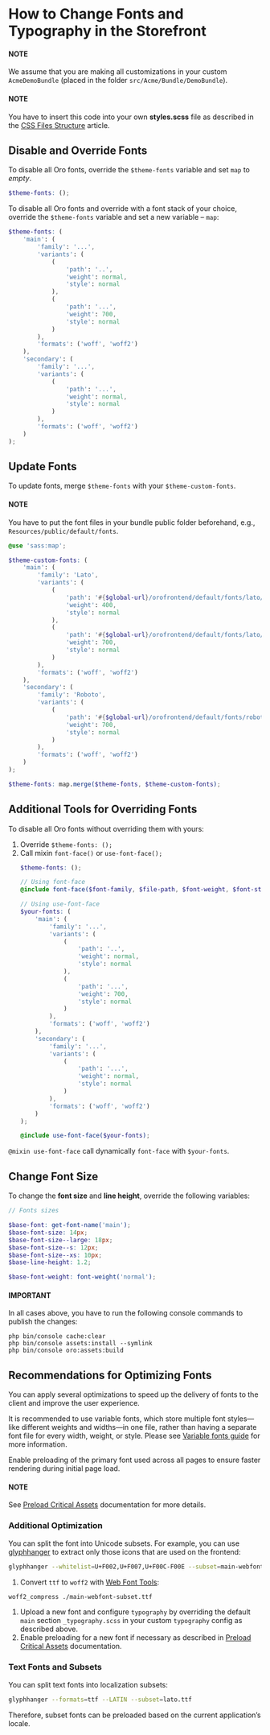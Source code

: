 <a id="dev-doc-frontend-storefront-css-fonts"></a>

# How to Change Fonts and Typography in the Storefront

#### NOTE
We assume that you are making all customizations in your custom `AcmeDemoBundle` (placed in the folder `src/Acme/Bundle/DemoBundle`).

#### NOTE
You have to insert this code into your own **styles.scss** file as described in
the [CSS Files Structure](../css/index.md#dev-doc-frontend-css-theme-structure) article.

## Disable and Override Fonts

To disable all Oro fonts, override the `$theme-fonts` variable and set `map` to *empty*.

```scss
$theme-fonts: ();
```

To disable all Oro fonts and override with a font stack of your choice, override the `$theme-fonts` variable and set a new variable – `map`:

```scss
$theme-fonts: (
    'main': (
        'family': '...',
        'variants': (
            (
                'path': '..',
                'weight': normal,
                'style': normal
            ),
            (
                'path': '...',
                'weight': 700,
                'style': normal
            )
        ),
        'formats': ('woff', 'woff2')
    ),
    'secondary': (
        'family': '...',
        'variants': (
            (
                'path': '...',
                'weight': normal,
                'style': normal
            )
        ),
        'formats': ('woff', 'woff2')
    )
);
```

## Update Fonts

To update fonts, merge `$theme-fonts` with your `$theme-custom-fonts`.

#### NOTE
You have to put the font files in your bundle public folder beforehand, e.g., `Resources/public/default/fonts`.

```scss
@use 'sass:map';

$theme-custom-fonts: (
    'main': (
        'family': 'Lato',
        'variants': (
            (
                'path': '#{$global-url}/orofrontend/default/fonts/lato/lato-regular-webfont',
                'weight': 400,
                'style': normal
            ),
            (
                'path': '#{$global-url}/orofrontend/default/fonts/lato/lato-bold-webfont',
                'weight': 700,
                'style': normal
            )
        ),
        'formats': ('woff', 'woff2')
    ),
    'secondary': (
        'family': 'Roboto',
        'variants': (
            (
                'path': '#{$global-url}/orofrontend/default/fonts/roboto/roboto-regular-webfont',
                'weight': 700,
                'style': normal
            )
        ),
        'formats': ('woff', 'woff2')
    )
);

$theme-fonts: map.merge($theme-fonts, $theme-custom-fonts);
```

## Additional Tools for Overriding Fonts

To disable all Oro fonts without overriding them with yours:

1. Override `$theme-fonts: ();`
2. Call mixin `font-face()` or `use-font-face();`
   ```scss
   $theme-fonts: ();

   // Using font-face
   @include font-face($font-family, $file-path, $font-weight, $font-style);

   // Using use-font-face
   $your-fonts: (
       'main': (
           'family': '...',
           'variants': (
               (
                   'path': '..',
                   'weight': normal,
                   'style': normal
               ),
               (
                   'path': '...',
                   'weight': 700,
                   'style': normal
               )
           ),
           'formats': ('woff', 'woff2')
       ),
       'secondary': (
           'family': '...',
           'variants': (
               (
                   'path': '...',
                   'weight': normal,
                   'style': normal
               )
           ),
           'formats': ('woff', 'woff2')
       )
   );

   @include use-font-face($your-fonts);
   ```

`@mixin use-font-face` call dynamically `font-face` with `$your-fonts`.

## Change Font Size

To change the **font size** and **line height**, override the following variables:

```scss
// Fonts sizes

$base-font: get-font-name('main');
$base-font-size: 14px;
$base-font-size--large: 18px;
$base-font-size--s: 12px;
$base-font-size--xs: 10px;
$base-line-height: 1.2;

$base-font-weight: font-weight('normal');
```

#### IMPORTANT
In all cases above, you have to run the following console commands to publish the changes:

```none
php bin/console cache:clear
php bin/console assets:install --symlink
php bin/console oro:assets:build
```

## Recommendations for Optimizing Fonts

You can apply several optimizations to speed up the delivery of fonts to the client and improve the user experience.

It is recommended to use variable fonts, which store multiple font styles—like different weights and widths—in one file,
rather than having a separate font file for every width, weight, or style. Please see <a href="https://developer.mozilla.org/en-US/docs/Web/CSS/CSS_fonts/Variable_fonts_guide" target="_blank">Variable fonts guide</a> for more information.

Enable preloading of the primary font used across all pages to ensure faster rendering during initial page load.

#### NOTE
See [Preload Critical Assets](../preload-critical-assets.md#frontend-preload-critical-assets) documentation for more details.

### Additional Optimization

You can split the font into Unicode subsets. For example, you can use <a href="https://github.com/zachleat/glyphhanger" target="_blank">glyphhanger</a> to extract only those icons that are used on the frontend:

```bash
glyphhanger --whitelist=U+F002,U+F007,U+F00C-F00E --subset=main-webfont.ttf --formats=ttf
```

1. Convert `ttf` to `woff2` with <a href="https://github.com/bramstein/homebrew-webfonttools" target="_blank">Web Font Tools</a>:

```bash
woff2_compress ./main-webfont-subset.ttf
```

1. Upload a new font and configure `typography` by overriding the default `main` section `_typography.scss` in your custom `typography` config as described above.
2. Enable preloading for a new font if necessary as described in [Preload Critical Assets](../preload-critical-assets.md#frontend-preload-critical-assets) documentation.

### Text Fonts and Subsets

You can split text fonts into localization subsets:

```bash
glyphhanger --formats=ttf --LATIN --subset=lato.ttf
```

Therefore, subset fonts can be preloaded based on the current application’s locale.

<!-- Frontend -->
